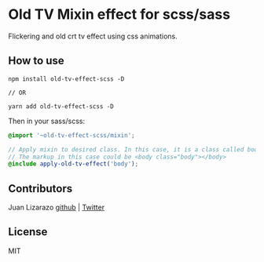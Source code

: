 # Old TV Mixin effect for scss/sass

Flickering and old crt tv effect using css animations. 

## How to use

```
npm install old-tv-effect-scss -D

// OR

yarn add old-tv-effect-scss -D
```

Then in your sass/scss:

```scss
@import '~old-tv-effect-scss/mixin';

// Apply mixin to desired class. In this case, it is a class called body.
// The markup in this case could be <body class="body"></body>
@include apply-old-tv-effect('body');
```

## Contributors

Juan Lizarazo
[github](https://github.com/juanlizarazo) | [Twitter](https://twitter.com/juanlizarazog)

## License

MIT
